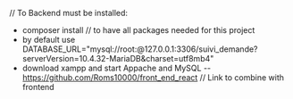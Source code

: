 // To Backend must be installed:

- composer install // to have all packages needed for this project
- by default use DATABASE_URL="mysql://root:@127.0.0.1:3306/suivi_demande?serverVersion=10.4.32-MariaDB&charset=utf8mb4"
- download xampp and start Appache and MySQL
-- https://github.com/Roms10000/front_end_react // Link to combine with frontend
